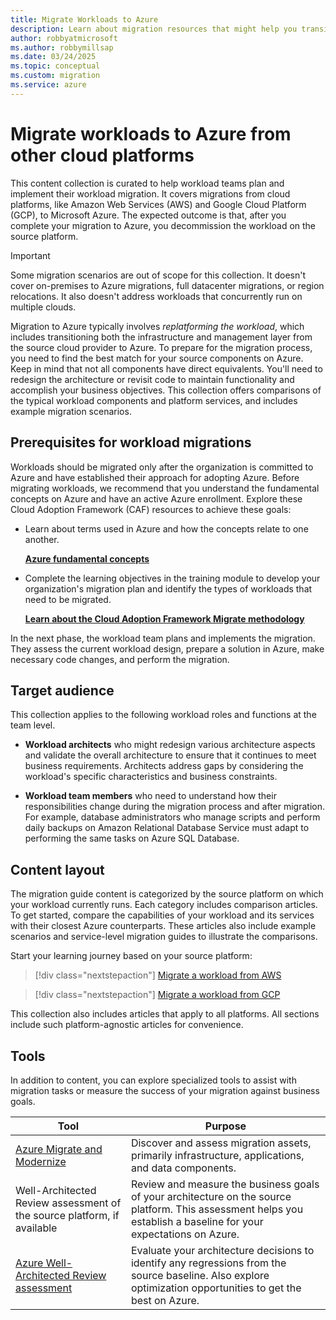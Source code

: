 ```yaml
---
title: Migrate Workloads to Azure
description: Learn about migration resources that might help you transition workloads from AWS and Google Cloud to Azure.
author: robbyatmicrosoft
ms.author: robbymillsap
ms.date: 03/24/2025
ms.topic: conceptual
ms.custom: migration
ms.service: azure
---
```


# Migrate workloads to Azure from other cloud platforms

This content collection is curated to help workload teams plan and implement their workload migration. It covers migrations from cloud platforms, like Amazon Web Services (AWS) and Google Cloud Platform (GCP), to Microsoft Azure. The expected outcome is that, after you complete your migration to Azure, you decommission the workload on the source platform.

> [!IMPORTANT] 
>
> Some migration scenarios are out of scope for this collection. It doesn't cover on-premises to Azure migrations, full datacenter migrations, or region relocations. It also doesn't address workloads that concurrently run on multiple clouds.

Migration to Azure typically involves _replatforming the workload_, which includes transitioning both the infrastructure and management layer from the source cloud provider to Azure. To prepare for the migration process, you need to find the best match for your source components on Azure. Keep in mind that not all components have direct equivalents. You'll need to redesign the architecture or revisit code to maintain functionality and accomplish your business objectives. This collection offers comparisons of the typical workload components and platform services, and includes example migration scenarios.

## Prerequisites for workload migrations

Workloads should be migrated only after the organization is committed to Azure and have established their approach for adopting Azure. Before migrating workloads, we recommend that you understand the fundamental concepts on Azure and have an active Azure enrollment. Explore these Cloud Adoption Framework (CAF) resources to achieve these goals:

- Learn about terms used in Azure and how the concepts relate to one another.

  [**Azure fundamental concepts**](/azure/cloud-adoption-framework/ready/considerations/fundamental-concepts)

- Complete the learning objectives in the training module to develop your organization's migration plan and identify the types of workloads that need to be migrated.

  [**Learn about the Cloud Adoption Framework Migrate methodology**](/training/modules/cloud-adoption-framework-migrate/)

In the next phase, the workload team plans and implements the migration. They assess the current workload design, prepare a solution in Azure, make necessary code changes, and perform the migration. 

## Target audience

This collection applies to the following workload roles and functions at the team level.

- **Workload architects** who might redesign various architecture aspects and validate the overall architecture to ensure that it continues to meet business requirements. Architects address gaps by considering the workload's specific characteristics and business constraints.

- **Workload team members** who need to understand how their responsibilities change during the migration process and after migration. For example, database administrators who manage scripts and perform daily backups on Amazon Relational Database Service must adapt to performing the same tasks on Azure SQL Database. 

## Content layout

The migration guide content is categorized by the source platform on which your workload currently runs. Each category includes comparison articles. To get started, compare the capabilities of your workload and its services with their closest Azure counterparts. These articles also include example scenarios and service-level migration guides to illustrate the comparisons.

Start your learning journey based on your source platform:

> [!div class="nextstepaction"]
> [Migrate a workload from AWS](./migrate-from-aws.yml)

> [!div class="nextstepaction"]
> [Migrate a workload from GCP](./migrate-from-google-cloud.yml)

This collection also includes articles that apply to all platforms. All sections include such platform-agnostic articles for convenience.

## Tools

In addition to content, you can explore specialized tools to assist with migration tasks or measure the success of your migration against business goals.

|Tool|Purpose|
|---|---|
|[Azure Migrate and Modernize](/azure/migrate/migrate-services-overview)| Discover and assess migration assets, primarily infrastructure, applications, and data components. |
|Well-Architected Review assessment of the source platform, if available| Review and measure the business goals of your architecture on the source platform. This assessment helps you establish a baseline for your expectations on Azure.|
|[Azure Well-Architected Review assessment](/assessments/azure-architecture-review/)| Evaluate your architecture decisions to identify any regressions from the source baseline. Also explore optimization opportunities to get the best on Azure.|